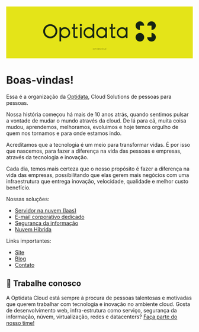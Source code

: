 ![](.github/optidata-org-readme-logo.png)

# Boas-vindas!

Essa é a organização da [Optidata](https://www.optidata.cloud), Cloud Solutions de pessoas para pessoas.

Nossa história começou há mais de 10 anos atrás, quando sentimos pulsar a vontade de mudar o mundo através da cloud. De lá para cá, muita coisa mudou, aprendemos, melhoramos, evoluímos e hoje temos orgulho de quem nos tornamos e para onde estamos indo. 

Acreditamos que a tecnologia é um meio para transformar vidas. É por isso que nascemos, para fazer a diferença na vida das pessoas e empresas, através da tecnologia e inovação.

Cada dia, temos mais certeza que o nosso propósito é fazer a diferença na vida das empresas, possibilitando que elas gerem mais negócios com uma infraestrutura que entrega inovação, velocidade, qualidade e melhor custo benefício.

Nossas soluções:

* [Servidor na nuvem (Iaas)](https://www.optidata.cloud.com/solution/)
* [E-mail corporativo dedicado](https://www.optidata.cloud.com/solution/)
* [Segurança da informação](https://www.optidata.cloud.com/solution/)
* [Nuvem Híbrida](https://www.optidata.cloud.com/solution/)

Links importantes:

* [Site](https://www.optidata.cloud)
* [Blog](https://www.optidata.cloud/content/)
* [Contato](https://www.optidata,cloud/contact/)

## 🤝 Trabalhe conosco

A Optidata Cloud está sempre à procura de pessoas talentosas e motivadas que querem trabalhar com tecnologia e inovação no ambiente cloud. Gosta de desenvolvimento web, infra-estrutura como serviço, segurança da informação, núvem, virtualização, redes e datacenters? [Faça parte do nosso time!](https://www.optidata.cloud/work-with-us/)

